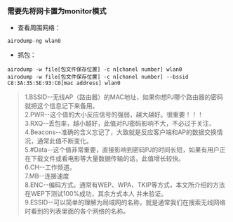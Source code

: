 ### 需要先将网卡置为monitor模式

* 查看周围网络：

```
airodump-ng wlan0 
```

* 抓包：

```
airodump -w file[包文件保存位置] -c n[chanel number] wlan0
airodump -w file[包文件保存位置] -c n[chanel number] --bssid C8:3A:35:5E:93:C0[mac address] wlan0
```

> 1.BSSID--无线AP（路由器）的MAC地址，如果你想PJ哪个路由器的密码就把这个信息记下来备用。  
> 2.PWR--这个值的大小反应信号的强弱，越大越好。很重要！！！  
> 3.RXQ--丢包率，越小越好，此值对PJ密码影响不大，不必过于关注、  
> 4.Beacons--准确的含义忘记了，大致就是反应客户端和AP的数据交换情况，通常此值不断变化。  
> 5.\#Data--这个值非常重要，直接影响到密码PJ的时间长短，如果有用户正在下载文件或看电影等大量数据传输的话，此值增长较快。   
> 6.CH--工作频道。  
> 7.MB--连接速度  
> 8.ENC--编码方式。通常有WEP、WPA、TKIP等方式，本文所介绍的方法在WEP下测试100%成功，其余方式本人 并未验证。  
> 9.ESSID--可以简单的理解为局域网的名称，就是通常我们在搜索无线网络时看到的列表里面的各个网络的名称。



